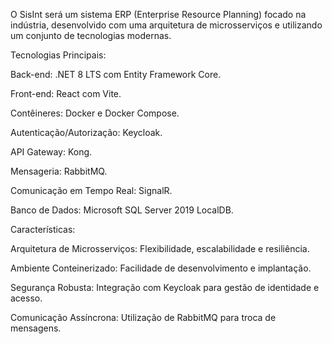 O SisInt será um sistema ERP (Enterprise Resource Planning) focado na indústria, desenvolvido com uma arquitetura de microsserviços e utilizando um conjunto de tecnologias modernas.


Tecnologias Principais:

  Back-end: .NET 8 LTS com Entity Framework Core.
  
  Front-end: React com Vite.
  
  Contêineres: Docker e Docker Compose.
  
  Autenticação/Autorização: Keycloak.
  
  API Gateway: Kong.
  
  Mensageria: RabbitMQ.
  
  Comunicação em Tempo Real: SignalR.
  
  Banco de Dados: Microsoft SQL Server 2019 LocalDB.


Características:

  Arquitetura de Microsserviços: Flexibilidade, escalabilidade e resiliência.
  
  Ambiente Conteinerizado: Facilidade de desenvolvimento e implantação.
  
  Segurança Robusta: Integração com Keycloak para gestão de identidade e acesso.
  
  Comunicação Assíncrona: Utilização de RabbitMQ para troca de mensagens.
